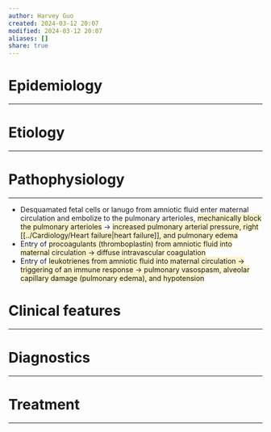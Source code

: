 ```yaml
---
author: Harvey Guo
created: 2024-03-12 20:07
modified: 2024-03-12 20:07
aliases: []
share: true
---
```

# Epidemiology
---


# Etiology
---


# Pathophysiology
---
- Desquamated fetal cells or lanugo from amniotic fluid enter maternal circulation and embolize to the pulmonary arterioles, <span style="background:rgba(240, 200, 0, 0.2)">mechanically block the pulmonary arterioles</span> → <span style="background:rgba(240, 200, 0, 0.2)">increased pulmonary arterial pressure, right [[../Cardiology/Heart failure|heart failure]], and pulmonary edema</span>
- Entry of <span style="background:rgba(240, 200, 0, 0.2)">procoagulants (thromboplastin) from amniotic fluid into maternal circulation → diffuse intravascular coagulation</span> 
- Entry of <span style="background:rgba(240, 200, 0, 0.2)">leukotrienes from amniotic fluid into maternal circulation → triggering of an immune response → pulmonary vasospasm, alveolar capillary damage (pulmonary edema), and hypotension</span>

# Clinical features
---


# Diagnostics
---


# Treatment
---

